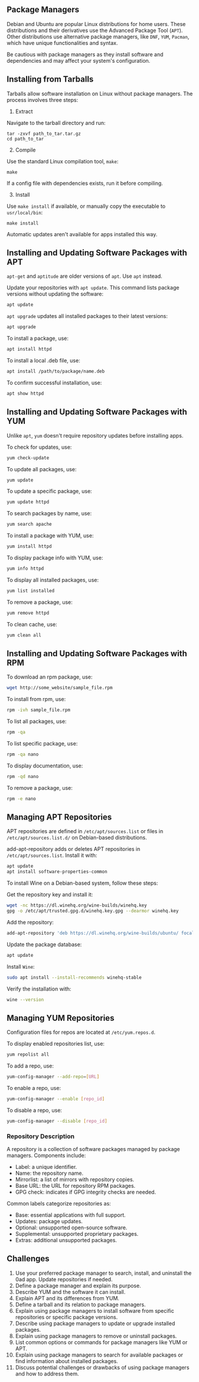 ## Package Managers

Debian and Ubuntu are popular Linux distributions for home users. These distributions and their derivatives use the Advanced Package Tool (`APT`). Other distributions use alternative package managers, like `DNF`, `YUM`, `Pacman`, which have unique functionalities and syntax.

Be cautious with package managers as they install software and dependencies and may affect your system's configuration.

## Installing from Tarballs

Tarballs allow software installation on Linux without package managers. The process involves three steps:

1. Extract

Navigate to the tarball directory and run:

```
tar -zxvf path_to_tar.tar.gz
cd path_to_tar
```

2. Compile

Use the standard Linux compilation tool, `make`:

```
make
```

If a config file with dependencies exists, run it before compiling.

3. Install

Use `make install` if available, or manually copy the executable to `usr/local/bin`:

```
make install
```

Automatic updates aren't available for apps installed this way.

## Installing and Updating Software Packages with APT

`apt-get` and `aptitude` are older versions of `apt`. Use `apt` instead.

Update your repositories with `apt update`. This command lists package versions without updating the software:

```bash
apt update
```

`apt upgrade` updates all installed packages to their latest versions:

```bash
apt upgrade
```

To install a package, use:

```bash
apt install httpd
```

To install a local .deb file, use:

```bash
apt install /path/to/package/name.deb
```

To confirm successful installation, use:

```bash
apt show httpd
```

## Installing and Updating Software Packages with YUM

Unlike `apt`, `yum` doesn't require repository updates before installing apps.

To check for updates, use:

```bash
yum check-update
```

To update all packages, use:

```bash
yum update
```

To update a specific package, use:

```bash
yum update httpd
```

To search packages by name, use:

```bash
yum search apache
```

To install a package with YUM, use:

```bash
yum install httpd
```

To display package info with YUM, use:

```bash
yum info httpd
```

To display all installed packages, use:

```bash
yum list installed
```

To remove a package, use:

```bash
yum remove httpd
```

To clean cache, use:

```bash
yum clean all
```

## Installing and Updating Software Packages with RPM

To download an rpm package, use:

```bash
wget http://some_website/sample_file.rpm
```

To install from rpm, use:

```bash
rpm -ivh sample_file.rpm
```

To list all packages, use:

```bash
rpm -qa
```

To list specific package, use:

```bash
rpm -qa nano
```

To display documentation, use:

```bash
rpm -qd nano
```

To remove a package, use:

```bash
rpm -e nano
```

## Managing APT Repositories
APT repositories are defined in `/etc/apt/sources.list` or files in `/etc/apt/sources.list.d/` on Debian-based distributions.

add-apt-repository adds or deletes APT repositories in `/etc/apt/sources.list`. Install it with:

```bash
apt update
apt install software-properties-common
```

To install Wine on a Debian-based system, follow these steps:

Get the repository key and install it:

```bash
wget -nc https://dl.winehq.org/wine-builds/winehq.key
gpg -o /etc/apt/trusted.gpg.d/winehq.key.gpg --dearmor winehq.key
```

Add the repository:

```bash
add-apt-repository 'deb https://dl.winehq.org/wine-builds/ubuntu/ focal main'
```

Update the package database:

```bash
apt update
```

Install `Wine`:

```bash
sudo apt install --install-recommends winehq-stable
```

Verify the installation with:

```bash
wine --version
```

## Managing YUM Repositories

Configuration files for repos are located at `/etc/yum.repos.d`.

To display enabled repositories list, use:

```bash
yum repolist all
```

To add a repo, use:

```bash
yum-config-manager --add-repo=[URL]
```

To enable a repo, use:

```bash
yum-config-manager --enable [repo_id]
```

To disable a repo, use:

```bash
yum-config-manager --disable [repo_id]
```

### Repository Description

A repository is a collection of software packages managed by package managers. Components include:

- Label: a unique identifier.
- Name: the repository name.
- Mirrorlist: a list of mirrors with repository copies.
- Base URL: the URL for repository RPM packages.
- GPG check: indicates if GPG integrity checks are needed.

Common labels categorize repositories as:

- Base: essential applications with full support.
- Updates: package updates.
- Optional: unsupported open-source software.
- Supplemental: unsupported proprietary packages.
- Extras: additional unsupported packages.

## Challenges

1. Use your preferred package manager to search, install, and uninstall the 0ad app. Update repositories if needed.
2. Define a package manager and explain its purpose.
3. Describe YUM and the software it can install.
4. Explain APT and its differences from YUM.
5. Define a tarball and its relation to package managers.
6. Explain using package managers to install software from specific repositories or specific package versions.
7. Describe using package managers to update or upgrade installed packages.
8. Explain using package managers to remove or uninstall packages.
9. List common options or commands for package managers like YUM or APT.
10. Explain using package managers to search for available packages or find information about installed packages.
11. Discuss potential challenges or drawbacks of using package managers and how to address them.
